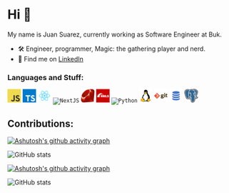 # Hi 👋

My name is Juan Suarez, currently working as Software Engineer at Buk.

- 🛠️ Engineer, programmer, Magic: the gathering player and nerd.
- 🔗 Find me on [LinkedIn](https://www.linkedin.com/in/juansuva)


### Languages and Stuff:
<code><img title="JS" height="30" src="https://raw.githubusercontent.com/github/explore/80688e429a7d4ef2fca1e82350fe8e3517d3494d/topics/javascript/javascript.png"></code>
<code><img title="Typescript" height="30" src="https://raw.githubusercontent.com/github/explore/80688e429a7d4ef2fca1e82350fe8e3517d3494d/topics/typescript/typescript.png"></code>
<code><img title="React" height="30" src="https://raw.githubusercontent.com/github/explore/80688e429a7d4ef2fca1e82350fe8e3517d3494d/topics/react/react.png"></code>
<code><img title="NextJS" height="30" src="https://cdn.worldvectorlogo.com/logos/next-js.svg"></code>
<code><img title="Ruby" height="30" src="https://raw.githubusercontent.com/github/explore/80688e429a7d4ef2fca1e82350fe8e3517d3494d/topics/ruby/ruby.png"></code>
<code><img title="Ruby on Rails" height="30" src="https://raw.githubusercontent.com/github/explore/80688e429a7d4ef2fca1e82350fe8e3517d3494d/topics/rails/rails.png"></code>
<code><img title="Python" height="30" src="https://upload.wikimedia.org/wikipedia/commons/c/c3/Python-logo-notext.svg"></code>
<code height="30"><img title="Linux" height="30" src="https://raw.githubusercontent.com/github/explore/80688e429a7d4ef2fca1e82350fe8e3517d3494d/topics/linux/linux.png"></code>
<code><img title="Git" height="30" src="https://raw.githubusercontent.com/github/explore/80688e429a7d4ef2fca1e82350fe8e3517d3494d/topics/git/git.png"></code>
<code><img title="SQL" height="30" src="https://raw.githubusercontent.com/github/explore/80688e429a7d4ef2fca1e82350fe8e3517d3494d/topics/sql/sql.png"></code>
<code><img title="Postgres" height="30" src="https://raw.githubusercontent.com/github/explore/80688e429a7d4ef2fca1e82350fe8e3517d3494d/topics/postgresql/postgresql.png"></code>


## Contributions:
[![Ashutosh's github activity graph](https://github-readme-activity-graph.vercel.app/graph?username=juansuv&bg_color=000000&color=00ff00&line=00ff00&point=ffffff&area=true&hide_border=true)](https://github.com/ashutosh00710/github-readme-activity-graph)

![GitHub stats](https://github-readme-stats.vercel.app/api?username=juansuv&show_icons=true&theme=radical)

[![Ashutosh's github activity graph](https://github-readme-activity-graph.vercel.app/graph?username=juansuv&bg_color=0d1117&color=00ff00&line=00ff00&point=ffffff&area=true&hide_border=true)](https://github.com/ashutosh00710/github-readme-activity-graph)

![GitHub stats](https://github-readme-stats.vercel.app/api?username=juansuv&show_icons=true&theme=radical)

